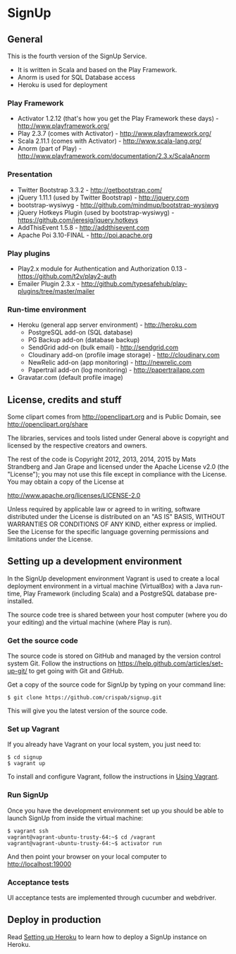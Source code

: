 SignUp
======

General
-------

This is the fourth version of the SignUp Service.

- It is written in Scala and based on the Play Framework.
- Anorm is used for SQL Database access
- Heroku is used for deployment


### Play Framework ###

- Activator 1.2.12 (that's how you get the Play Framework these days) - http://www.playframework.org/
- Play 2.3.7 (comes with Activator) - http://www.playframework.org/
- Scala 2.11.1 (comes with Activator) - http://www.scala-lang.org/
- Anorm (part of Play) - http://www.playframework.com/documentation/2.3.x/ScalaAnorm

### Presentation ###

- Twitter Bootstrap 3.3.2 - http://getbootstrap.com/
- jQuery 1.11.1 (used by Twitter Bootstrap) - http://jquery.com
- bootstrap-wysiwyg - http://github.com/mindmup/bootstrap-wysiwyg
- jQuery Hotkeys Plugin (used by bootstrap-wysiwyg) - https://github.com/jeresig/jquery.hotkeys
- AddThisEvent 1.5.8 - http://addthisevent.com
- Apache Poi 3.10-FINAL - http://poi.apache.org

### Play plugins ###

- Play2.x module for Authentication and Authorization 0.13 - https://github.com/t2v/play2-auth
- Emailer Plugin 2.3.x - http://github.com/typesafehub/play-plugins/tree/master/mailer

### Run-time environment ###

- Heroku (general app server environment) - http://heroku.com
    * PostgreSQL add-on (SQL database)
    * PG Backup add-on (database backup)
    * SendGrid add-on (bulk email) - http://sendgrid.com
    * Cloudinary add-on (profile image storage) - http://cloudinary.com
    * NewRelic add-on (app monitoring) - http://newrelic.com
    * Papertrail add-on (log monitoring) - http://papertrailapp.com
- Gravatar.com (default profile image)


License, credits and stuff
--------------------------

Some clipart comes from http://openclipart.org and is Public Domain, see http://openclipart.org/share

The libraries, services and tools listed under General above is copyright and licensed by the respective creators and owners.

The rest of the code is Copyright 2012, 2013, 2014, 2015 by Mats Strandberg and Jan Grape and
licensed under the Apache License v2.0 (the "License");
you may not use this file except in compliance with the License.
You may obtain a copy of the License at

http://www.apache.org/licenses/LICENSE-2.0

Unless required by applicable law or agreed to in writing, software
distributed under the License is distributed on an "AS IS" BASIS,
WITHOUT WARRANTIES OR CONDITIONS OF ANY KIND, either express or implied.
See the License for the specific language governing permissions and
limitations under the License.


Setting up a development environment
----------------------------------

In the SignUp development environment Vagrant is used to create a local deployment environment in a virtual machine
(VirtualBox) with a Java run-time, Play Framework (including Scala) and a PostgreSQL database pre-installed.

The source code tree is shared between your host computer (where you do your editing) and the virtual machine
(where Play is run).

### Get the source code ###

The source code is stored on GitHub and managed by the version control system Git. Follow the instructions on
https://help.github.com/articles/set-up-git/ to get going with Git and GitHub.

Get a copy of the source code for SignUp by typing on your command line:

    $ git clone https://github.com/crispab/signup.git

This will give you the latest version of the source code.


### Set up Vagrant ###

If you already have Vagrant on your local system, you just need to:

    $ cd signup
    $ vagrant up

To install and configure Vagrant, follow the instructions in [Using Vagrant](UsingVagrant.md).

### Run SignUp ###

Once you have the development environment set up you should be able to launch
SignUp from inside the virtual machine:

    $ vagrant ssh
    vagrant@vagrant-ubuntu-trusty-64:~$ cd /vagrant
    vagrant@vagrant-ubuntu-trusty-64:~$ activator run

And then point your browser on your local computer to [http://localhost:19000](http://localhost:19000)

### Acceptance tests ###

UI acceptance tests are implemented through cucumber and webdriver.



Deploy in production
------

Read [Setting up Heroku](SettingUpHeroku.md) to learn how to deploy a SignUp instance on Heroku.
